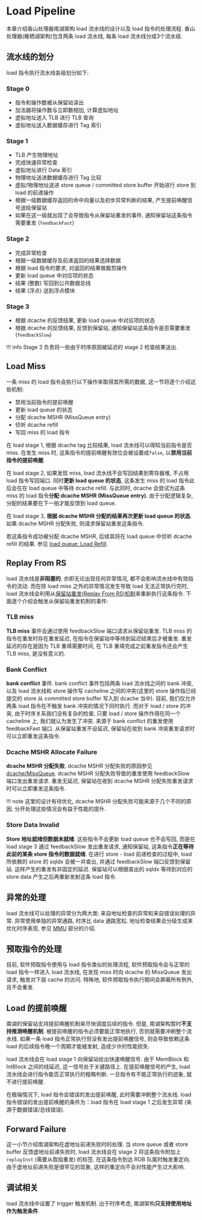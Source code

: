 # Load Pipeline

本章介绍香山处理器南湖架构 load 流水线的设计以及 load 指令的处理流程. 香山处理器(雁栖湖架构)包含两条 load 流水线, 每条 load 流水线分成3个流水级.

<!-- !!! todo
    update graph -->
<!-- ![loadpipe](../../figs/memblock/load-pipeline.png)   -->

## 流水线的划分

load 指令执行流水线各级划分如下:

### Stage 0

* 指令和操作数被从保留站读出
* 加法器将操作数与立即数相加, 计算虚拟地址
* 虚拟地址送入 TLB 进行 TLB 查询
* 虚拟地址送入数据缓存进行 Tag 索引

### Stage 1

* TLB 产生物理地址
* 完成快速异常检查
* 虚拟地址进行 Data 索引
* 物理地址送进数据缓存进行 Tag 比较
* 虚拟/物理地址送进 store queue / committed store buffer 开始进行 store 到 load 的前递操作
* 根据一级数据缓存返回的命中向量以及初步异常判断的结果, 产生提前唤醒信号送给保留站
* 如果在这一级就出现了会导致指令从保留站重发的事件, 通知保留站这条指令需要重发 (`feedbackFast`)

### Stage 2

* 完成异常检查
* 根据一级数据缓存及前递返回的结果选择数据
* 根据 load 指令的要求, 对返回的结果做裁剪操作
* 更新 load queue 中对应项的状态
* 结果 (整数) 写回到公共数据总线
* 结果 (浮点) 送到浮点模块

### Stage 3

* 根据 dcache 的反馈结果, 更新 load queue 中对应项的状态
* 根据 dcache 的反馈结果, 反馈到保留站, 通知保留站这条指令是否需要重发 (`feedbackSlow`)

!!! info
    Stage 3 负责将一些由于时序原因被延迟的 stage 2 检查结果送出.

## Load Miss

一条 miss 的 load 指令会执行以下操作来取得其所需的数据, 这一节将逐个介绍这些机制:

* 禁用当前指令的提前唤醒
* 更新 load queue 的状态
* 分配 dcache MSHR (MissQueue entry)
* 侦听 dcache refill
* 写回 miss 的 load 指令

在 load stage 1, 根据 dcache tag 比较结果, load 流水线可以得知当前指令是否 miss. 在发生 miss 时, 这条指令的提前唤醒有效位会被设置成`false`, 以**禁用当前指令的提前唤醒**.

在 load stage 2, 如果发现 miss, load 流水线不会写回结果到寄存器堆, 不占用 load 指令写回端口. 同时**更新 load queue 的状态**, 这条发生 miss 的 load 指令此后会在在 load queue 中等待 dcache refill. 与此同时, dcache 会尝试为这条 miss 的 load 指令**分配 dcache MSHR (MissQueue entry)**. 由于分配逻辑复杂, 分配的结果要在下一拍才能反馈到 load queue.

在 load stage 3, **根据 dcache MSHR 分配的结果再次更新 load queue 的状态**. 如果 dcache MSHR 分配失败, 则请求保留站重发这条指令.

若这条指令成功被分配 dcache MSHR, 后续其将在 load queue 中侦听 dcache refill 的结果. 参见 [load queue: Load Refill](../lsq/load_queue.md#load-refill).

## Replay From RS

load 流水线是**非阻塞的**, 亦即无论出现任何异常情况, 都不会影响流水线中有效指令的流动. 而在除 load miss 之外的异常情况发生导致 load 无法正常执行完时, load 流水线会利用从[保留站重发(Replay From RS)机制](../mechanism.md#Replay-From-RS)来重新执行这条指令. 下面逐个介绍会触发从保留站重发机制的事件:

### TLB miss

**TLB miss** 事件会通过使用 feedbackSlow 端口请求从保留站重发. TLB miss 的指令在重发时存在重发延迟, 在指令在保留站中等待到延迟结束后才被重发. 重发延迟的存在是因为 TLB 重填需要时间, 在 TLB 重填完成之前重发指令还会产生 TLB miss, 是没有意义的.

### Bank Conflict

**bank conflict** 事件. bank conflict 事件包括两条 load 流水线之间的 bank 冲突, 以及 load 流水线和 store 操作写 cacheline 之间的冲突(这里的 store 操作指已经提交的 store 从 committed store buffer 写入到 dcache 当中). 目前, 我们仅允许两条 load 指令在不触发 bank 冲突的情况下同时执行. 而对于 load / store 的冲突, 由于时序关系我们没有复杂的检查, 只要 load / store 操作作用在同一个 cacheline 上, 我们就认为发生了冲突. 来源于 bank conflict 的重发使用 feedbackFast 端口. 从保留站重发不设延迟, 保留站在收到 bank 冲突重发请求时可以立即重发这条指令. 

### Dcache MSHR Allocate Failure 

**dcache MSHR 分配失败**. dcache MSHR 分配失败的原因参见 [dcache/MissQueue](../dcache/miss_queue.md). dcache MSHR 分配失败导致的重发使用 feedbackSlow 端口发出重发请求. 重发无延迟, 保留站在收到 dcache MSHR 分配失败重发请求时可以立即重发这条指令. 

!!! note
    这里的设计有待优化, dcache MSHR 分配失败可能来源于几个不同的原因. 分开处理这些情况会有益于性能的提升.

### Store Data Invalid

**Store 地址就绪但数据未就绪**. 这些指令不会更新 load queue 也不会写回, 而是在 load stage 3 通过 feedbackSlow 发出重发请求, 通知保留站, 这条指令**正在等待此前的某条 store 指令的数据就绪**. 在进行 store - load 前递检查的过程中, load 所依赖的 store 的 sqIdx 会被一并查出, 并通过 feedbackSlow 端口反馈到保留站. 这样产生的重发有非固定的延迟. 保留站可以根据查出的 sqIdx 等待到对应的 store data 产生之后再重新发射这条 load 指令. 

## 异常的处理

load 流水线可以处理的异常分为两大类: 来自地址检查的异常和来自错误处理的异常. 异常使用单独的异常通路, 时序比 data 通路宽松. 地址检查结果会分级生成来优化时序表现, 参见 [MMU](../mmu/mmu.md) 部分的介绍. 

## 预取指令的处理

目前, 软件预取指令使用与 load 指令类似的处理流程, 软件预取指令会与正常的 load 指令一样进入 load 流水线, 在发现 miss 时向 dcache 的 MissQueue 发出请求, 触发对下层 cache 的访问. 特殊地, 软件预取指令执行期间会屏蔽所有例外, 且不会重发.

## Load 的提前唤醒

南湖的保留站支持提前唤醒机制来尽快调度后续的指令. 但是, 南湖架构暂时**不支持推测唤醒机制**. 被提前唤醒的指令必须要能正常地执行, 否则就需要冲刷整个流水线. 如果一条 load 指令正常执行但没有发出提前唤醒信号, 则会导致依赖这条 load 的后续指令晚一个周期才能被发射, 造成少许的性能损失.

load 流水线会在 load stage 1 向保留站给出快速唤醒信号. 由于 MemBlock 和 IntBlock 之间的线延迟, 这一信号处于关键路径上. 在提前唤醒信号的产生, load 流水线会进行指令能否正常执行的粗略判断. 一旦指令有不能正常执行的迹象, 就不进行提前唤醒.

在极端情况下, load 指令会错误的发出提前唤醒, 此时需要冲刷整个流水线. load 指令错误的发出提前唤醒的条件为：load 指令在 load stage 1 之后发生异常 (来源于数据错误/总线错误).

## Forward Failure

这一小节介绍南湖架构在虚地址前递失败时的处理. 当 store queue 或者 store buffer 反馈虚地址前递失败时, load 流水线会在 stage 2 将这条指令附加上 `replayInst` (需要从取指重发) 的标签. 在这条指令到达 ROB 队尾时触发重定向. 由于虚地址前递失败是很罕见的现象, 这样的重定向不会对性能产生过大影响.

## 调试相关

load 流水线中设置了 trigger 触发机制. 出于时序考虑, 南湖架构**只支持使用地址作为触发条件**. 
